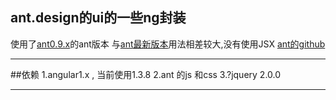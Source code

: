 ## ant.design的ui的一些ng封装
使用了[ant0.9.x](http://09x.ant.design/components/)的ant版本
与[ant最新版本](http://ant.design/components/)用法相差较大,没有使用JSX
[ant的github](https://github.com/ant-design/ant-design)

***

##依赖
1.angular1.x , 当前使用1.3.8
2.ant 的js 和css
3.?jquery 2.0.0

***


